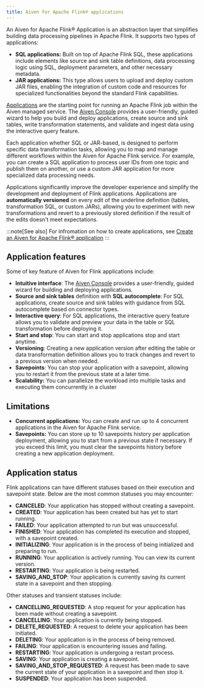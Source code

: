 ```yaml
---
title: Aiven for Apache Flink® applications
---
```


An Aiven for Apache Flink® Application is an abstraction layer that
simplifies building data processing pipelines in Apache Flink. It
supports two types of applications:

-   **SQL applications:** Built on top of Apache Flink SQL, these
    applications include elements like source and sink table
    definitions, data processing logic using SQL, deployment parameters,
    and other necessary metadata.
-   **JAR applications:** This type allows users to upload and deploy
    custom JAR files, enabling the integration of custom code and
    resources for specialized functionalities beyond the standard Flink
    capabilities.

[Applications](/docs/products/flink/howto/create-flink-applications) are the starting point for running an Apache Flink job
within the Aiven managed service. The [Aiven
Console](https://console.aiven.io/) provides a user-friendly, guided
wizard to help you build and deploy applications, create source and sink
tables, write transformation statements, and validate and ingest data
using the interactive query feature.

Each application whether SQL or JAR-based, is designed to perform
specific data transformation tasks, allowing you to map and manage
different workflows within the Aiven for Apache Flink service. For
example, you can create a SQL application to process user IDs from one
topic and publish them on another, or use a custom JAR application for
more specialized data processing needs.

Applications significantly improve the developer experience and simplify
the development and deployment of Flink applications. Applications are
**automatically versioned** on every edit of the underline definition
(tables, transformation SQL, or custom JARs), allowing you to experiment
with new transformations and revert to a previously stored definition if
the result of the edits doesn\'t meet expectations.

:::note[See also]
For infromation on how to create applications, see
[Create an Aiven for Apache Flink® application](/docs/products/flink/howto/create-flink-applications)
:::

## Application features

Some of key feature of Aiven for Flink applications include:

-   **Intuitive interface**: The [Aiven
    Console](https://console.aiven.io/) provides a user-friendly, guided
    wizard for building and deploying applications.
-   **Source and sink tables** definition with **SQL autocomplete**: For
    SQL applications, create source and sink tables with guidance from
    SQL autocomplete based on connector types.
-   **Interactive query**: For SQL applications, the interactive query
    feature allows you to validate and preview your data in the table or
    SQL transformation before deploying it.
-   **Start and stop**: You can start and stop applications stop and
    start anytime.
-   **Versioning**: Creating a new application version after editing the
    table or data transformation definition allows you to track changes
    and revert to a previous version when needed.
-   **Savepoints**: You can stop your application with a savepoint,
    allowing you to restart it from the previous state at a later time.
-   **Scalability:** You can parallelize the workload into multiple
    tasks and executing them concurrently in a cluster

## Limitations

-   **Concurrent applications:** You can create and run up to 4
    concurrent applications in the Aiven for Apache Flink service.
-   **Savepoints:** You can store up to 10 savepoints history per
    application deployment, allowing you to start from a previous state
    if necessary. If you exceed this limit, you must clear the
    savepoints history before creating a new application deployment.

## Application status

Flink applications can have different statuses based on their execution
and savepoint state. Below are the most common statuses you may
encounter:

-   **CANCELED**: Your application has stopped without creating a
    savepoint.
-   **CREATED**: Your application has been created but has yet to start
    running.
-   **FAILED**: Your application attempted to run but was unsuccessful.
-   **FINISHED**: Your application has completed its execution and
    stopped, with a savepoint created.
-   **INITIALIZING**: Your application is in the process of being
    initialized and preparing to run.
-   **RUNNING**: Your application is actively running. You can view its
    current version.
-   **RESTARTING**: Your application is being restarted.
-   **SAVING_AND_STOP**: Your application is currently saving its
    current state in a savepoint and then stopping.

Other statuses and transient statuses include:

-   **CANCELLING_REQUESTED**: A stop request for your application has
    been made without creating a savepoint.
-   **CANCELLING**: Your application is currently being stopped.
-   **DELETE_REQUESTED**: A request to delete your application has been
    initiated.
-   **DELETING**: Your application is in the process of being removed.
-   **FAILING**: Your application is encountering issues and failing.
-   **RESTARTING**: Your application is undergoing a restart process.
-   **SAVING**: Your application is creating a savepoint.
-   **SAVING_AND_STOP_REQUESTED**: A request has been made to save the
    current state of your application in a savepoint and then stop it.
-   **SUSPENDED**: Your application has been suspended.
